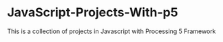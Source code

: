 # JavaScript-Projects-With-p5

This is a collection of projects in Javascript with Processing 5 Framework

